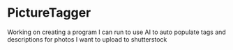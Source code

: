 # PictureTagger
Working on creating a program I can run to use AI to auto populate tags and descriptions for photos I want to upload to shutterstock
